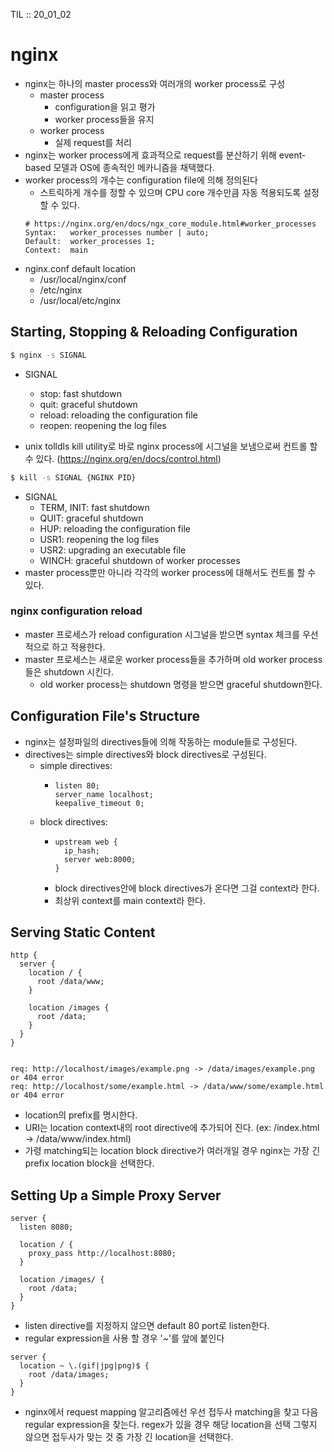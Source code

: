 TIL :: 20_01_02

# nginx
- nginx는 하나의 master process와 여러개의 worker process로 구성
  - master process
    - configuration을 읽고 평가
    - worker process들을 유지
  - worker process
    - 실제 request를 처리
- nginx는 worker process에게 효과적으로 request를 분산하기 위해 event-based 모델과 OS에 종속적인 메카니즘을 채택했다.
- worker process의 개수는 configuration file에 의해 정의된다
  - 스트릭하게 개수를 정할 수 있으며 CPU core 개수만큼 자동 적용되도록 설정 할 수 있다.
  ```
  # https://nginx.org/en/docs/ngx_core_module.html#worker_processes
  Syntax:	worker_processes number | auto;
  Default:	worker_processes 1;
  Context:	main
  ```
- nginx.conf default location
  - /usr/local/nginx/conf
  - /etc/nginx
  - /usr/local/etc/nginx

## Starting, Stopping & Reloading Configuration
```sh
$ nginx -s SIGNAL
```
- SIGNAL
  - stop: fast shutdown
  - quit: graceful shutdown
  - reload: reloading the configuration file
  - reopen: reopening the log files

- unix tolldls kill utility로 바로 nginx process에 시그널을 보냄으로써 컨트롤 할 수 있다. (https://nginx.org/en/docs/control.html)
```sh
$ kill -s SIGNAL {NGINX PID}
```
- SIGNAL
  - TERM, INIT: fast shutdown
  - QUIT: graceful shutdown
  - HUP: reloading the configuration file
  - USR1: reopening the log files
  - USR2: upgrading an executable file
  - WINCH: graceful shutdown of worker processes
- master process뿐만 아니라 각각의 worker process에 대해서도 컨트롤 할 수 있다.

### nginx configuration reload
  - master 프로세스가 reload configuration 시그널을 받으면 syntax 체크를 우선적으로 하고 적용한다.
  - master 프로세스는 새로운 worker process들을 추가하며 old worker process들은 shutdown 시킨다.
    - old worker process는 shutdown 명령을 받으면 graceful shutdown한다.


## Configuration File's Structure
- nginx는 설정파일의 directives들에 의해 작동하는 module들로 구성된다.
- directives는 simple directives와 block directives로 구성된다.
  - simple directives: 
    - ```
      listen 80;
      server_name localhost;
      keepalive_timeout 0;
      ```
  - block directives: 
    - ```
      upstream web {
        ip_hash;
        server web:8000;
      }
      ```
    - block directives안에 block directives가 온다면 그걸 context라 한다.
    - 최상위 context를 main context라 한다.


## Serving Static Content
```
http {
  server {
    location / {
      root /data/www;
    }

    location /images {
      root /data;
    }
  }
}


req: http://localhost/images/example.png -> /data/images/example.png or 404 error
req: http://localhost/some/example.html -> /data/www/some/example.html or 404 error
```
- location의 prefix를 명시한다. 
- URI는 location context내의 root directive에 추가되어 진다. (ex: /index.html -> /data/www/index.html)
- 가령 matching되는 location block directive가 여러개일 경우 nginx는 가장 긴 prefix location block을 선택한다.


## Setting Up a Simple Proxy Server
```
server {
  listen 8080;

  location / {
    proxy_pass http://localhost:8080;
  }

  location /images/ {
    root /data;
  }
}
```
- listen directive를 지정하지 않으면 default 80 port로 listen한다.
- regular expression을 사용 할 경우 '~'를 앞에 붙인다
```
server {
  location ~ \.(gif|jpg|png)$ {
    root /data/images;
  }
}
```
- nginx에서 request mapping 알고리즘에선 우선 접두사 matching을 찾고 다음 regular expression을 찾는다. regex가 있을 경우 해당 location을 선택 그렇지 않으면 접두사가 맞는 것 중 가장 긴 location을 선택한다.
